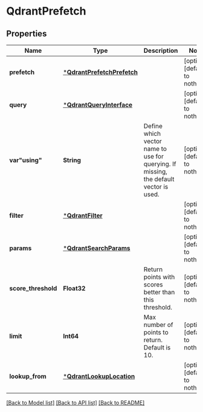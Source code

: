 # QdrantPrefetch


## Properties
Name | Type | Description | Notes
------------ | ------------- | ------------- | -------------
**prefetch** | [***QdrantPrefetchPrefetch**](QdrantPrefetchPrefetch.md) |  | [optional] [default to nothing]
**query** | [***QdrantQueryInterface**](QdrantQueryInterface.md) |  | [optional] [default to nothing]
**var&quot;using&quot;** | **String** | Define which vector name to use for querying. If missing, the default vector is used. | [optional] [default to nothing]
**filter** | [***QdrantFilter**](QdrantFilter.md) |  | [optional] [default to nothing]
**params** | [***QdrantSearchParams**](QdrantSearchParams.md) |  | [optional] [default to nothing]
**score_threshold** | **Float32** | Return points with scores better than this threshold. | [optional] [default to nothing]
**limit** | **Int64** | Max number of points to return. Default is 10. | [optional] [default to nothing]
**lookup_from** | [***QdrantLookupLocation**](QdrantLookupLocation.md) |  | [optional] [default to nothing]


[[Back to Model list]](../README.md#models) [[Back to API list]](../README.md#api-endpoints) [[Back to README]](../README.md)


